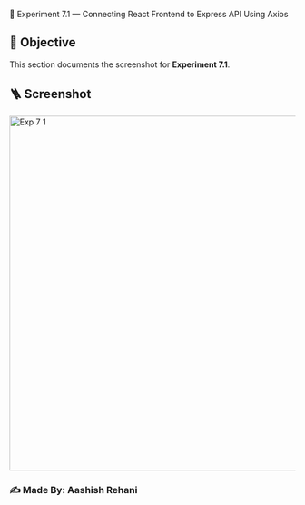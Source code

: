 📘 Experiment 7.1 — Connecting React Frontend to Express API Using Axios

## 🧩 Objective

This section documents the screenshot for **Experiment 7.1**.

## 🪜 Screenshot


<img width="1146" height="625" alt="Exp 7 1" src="https://github.com/user-attachments/assets/3e08f05c-0d7b-40e9-a94d-1ce4c809dc6a" />



### ✍️ Made By: **Aashish Rehani**
